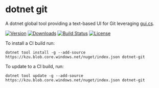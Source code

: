 # dotnet git

A dotnet global tool providing a text-based UI for Git leveraging [gui.cs](https://github.com/migueldeicaza/gui.cs).

[![Version](https://img.shields.io/nuget/vpre/dotnet-git.svg)](https://www.nuget.org/packages/dotnet-git)
[![Downloads](https://img.shields.io/nuget/dt/dotnet-git)](https://www.nuget.org/packages/dotnet-git)
[![Build Status](https://dev.azure.com/kzu/oss/_apis/build/status/dotnet-git?branchName=master)](http://build.azdo.io/kzu/oss/27)
[![License](https://img.shields.io/github/license/kzu/dotnet-git.svg)](LICENSE)


To install a CI build run:

```
dotnet tool install -g --add-source https://kzu.blob.core.windows.net/nuget/index.json dotnet-git
```

To update to a CI build, run:

```
dotnet tool update -g --add-source https://kzu.blob.core.windows.net/nuget/index.json dotnet-git
```

